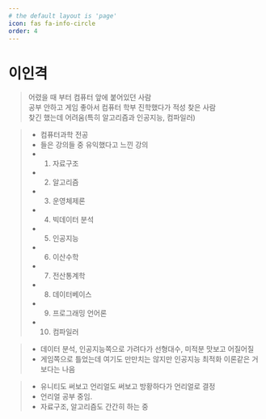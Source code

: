 ```yaml
---
# the default layout is 'page'
icon: fas fa-info-circle
order: 4
---
```


# 이인격

> 어렸을 때 부터 컴퓨터 앞에 붙어있던 사람  
> 공부 안하고 게임 좋아서 컴퓨터 학부 진학했다가 적성 찾은 사람  
> 찾긴 했는데 어려움(특히 알고리즘과 인공지능, 컴파일러)


> * 컴퓨터과학 전공
> * 들은 강의들 중 유익했다고 느낀 강의
> * 1. 자료구조
> * 2. 알고리즘
> * 3. 운영체제론
> * 4. 빅데이터 분석
> * 5. 인공지능
> * 6. 이산수학
> * 7. 전산통계학
> * 8. 데이터베이스
> * 9. 프로그래밍 언어론
> * 10. 컴파일러


> * 데이터 분석, 인공지능쪽으로 가려다가 선형대수, 미적분 맛보고 어질어질  
> * 게임쪽으로 틀었는데 여기도 만만치는 않지만 인공지능 최적화 이론같은 거보다는 나음  


> * 유니티도 써보고 언리얼도 써보고 방황하다가 언리얼로 결정
> * 언리얼 공부 중임.
> * 자료구조, 알고리즘도 간간히 하는 중
